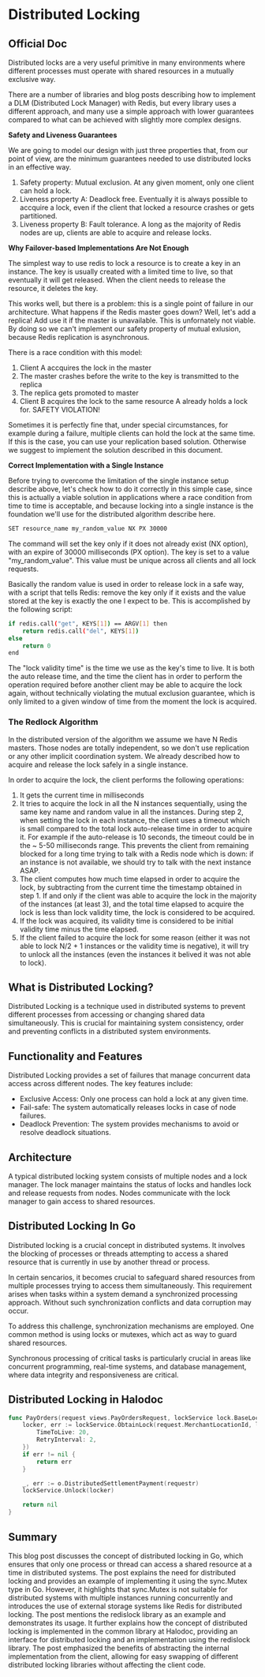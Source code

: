 # Distributed Locking

## Official Doc

Distributed locks are a very useful primitive in many environments where different processes must operate with shared resources in a mutually exclusive way.

There are a number of libraries and blog posts describing how to implement a DLM (Distributed Lock Manager) with Redis, but every library uses a different approach, and many use a simple approach with lower guarantees compared to what can be achieved with slightly more complex designs.

**Safety and Liveness Guarantees**

We are going to model our design with just three properties that, from our point of view, are the minimum guarantees needed to use distributed locks in an effective way.

1. Safety property: Mutual exclusion. At any given moment, only one client can hold a lock.
2. Liveness property A: Deadlock free. Eventually it is always possible to accquire a lock, even if the client that locked a resource crashes or gets partitioned.
3. Liveness property B: Fault tolerance. A long as the majority of Redis nodes are up, clients are able to acquire and release locks.

**Why Failover-based Implementations Are Not Enough**

The simplest way to use redis to lock a resource is to create a key in an instance. The key is usually created with a limited time to live, so that eventually it will get released. When the client needs to release the resource, it deletes the key.

This works well, but there is a problem: this is a single point of failure in our architecture. What happens if the Redis master goes down? Well, let's add a replica! Add use it if the master is unavailable. This is unfornately not viable. By doing so we can't implement our safety property of mutual exlusion, because Redis replication is asynchronous. 

There is a race condition with this model:

1. Client A accquires the lock in the master
2. The master crashes before the write to the key is transmitted to the replica
3. The replica gets promoted to master
4. Client B acquires the lock to the same resource A already holds a lock for. SAFETY VIOLATION!

Sometimes it is perfectly fine that, under special circumstances, for example during a failure, multiple clients can hold the lock at the same time. If this is the case, you can use your replication based solution. Otherwise we suggest to implement the solution described in this document.

**Correct Implementation with a Single Instance**

Before trying to overcome the limitation of the single instance setup describe above, let's check how to do it correctly in this simple case, since this is actually a viable solution in applications where a race condition from time to time is acceptable, and because locking into a single instance is the foundation we'll use for the distributed algorithm describe here.

```bash
SET resource_name my_random_value NX PX 30000
```

The command will set the key only if it does not already exist (NX option), with an expire of 30000 milliseconds (PX option). The key is set to a value "my_random_value". This value must be unique across all clients and all lock requests.

Basically the random value is used in order to release lock in a safe way, with a script that tells Redis: remove the key only if it exists and the value stored at the key is exactly the one I expect to be. This is accomplished by the following script:

```bash
if redis.call("get", KEYS[1]) == ARGV[1] then
    return redis.call("del", KEYS[1])
else
    return 0
end
```

The "lock validity time" is the time we use as the key's time to live. It is both the auto release time, and the time the client has in order to perform the operation required before another client may be able to acquire the lock again, without technically violating the mutual exclusion guarantee, which is only limited to a given window of time from the moment the lock is acquired.

### The Redlock Algorithm

In the distributed version of the algorithm we assume we have N Redis masters. Those nodes are totally independent, so we don't use replication or any other implicit coordination system. We already described how to acquire and release the lock safely in a single instance.

In order to acquire the lock, the client performs the following operations:

1. It gets the current time in milliseconds
2. It tries to acquire the lock in all the N instances sequentially, using the same key name and random value in all the instances. During step 2, when setting the lock in each instance, the client uses a timeout which is small compared to the total lock auto-release time in order to acquire it. For example if the auto-release is 10 seconds, the timeout could be in the ~ 5-50 milliseconds range. This prevents the client from remaining blocked for a long time trying to talk with a Redis node which is down: if an instance is not available, we should try to talk with the next instance ASAP. 
3. The client computes how much time elapsed in order to acquire the lock, by subtracting from the current time the timestamp obtained in step 1. If and only if the client was able to acquire the lock in the majority of the instances (at least 3), and the total time elapsed to acquire the lock is less than lock validity time, the lock is considered to be acquired.
4. If the lock was acquired, its validity time is considered to be initial validity time minus the time elapsed.
5. If the client failed to acquire the lock for some reason (either it was not able to lock N/2 + 1 instances or the validity time is negative), it will try to unlock all the instances (even the instances it belived it was not able to lock).

## What is Distributed Locking?

Distributed Locking is a technique used in distributed systems to prevent different processes from accessing or changing shared data simultaneously. This is crucial for maintaining system consistency, order and preventing conflicts in a distributed system environments.

## Functionality and Features

Distributed Locking provides a set of failures that manage concurrent data access across different nodes. The key features include:

- Exclusive Access: Only one process can hold a lock at any given time.
- Fail-safe: The system automatically releases locks in case of node failures.
- Deadlock Prevention: The system provides mechanisms to avoid or resolve deadlock situations.

## Architecture

A typical distributed locking system consists of multiple nodes and a lock manager. The lock manager maintains the status of locks and handles lock and release requests from nodes. Nodes communicate with the lock manager to gain access to shared resources.

## Distributed Locking In Go

Distributed locking is a crucial concept in distributed systems. It involves the blocking of processes or threads attempting to access a shared resource that is currently in use by another thread or process.

In certain sencarios, it becomes crucial to safeguard shared resources from multiple processes trying to access them simultaneously. This requirement arises when tasks within a system demand a synchronized processing approach. Without such synchronization conflicts and data corruption may occur.  

To address this challenge, synchronization mechanisms are employed. One common method is using locks or mutexes, which act as way to guard shared resources.

Synchronous processing of critical tasks is particularly crucial in areas like concurrent programming, real-time systems, and database management, where data integrity and responsiveness are critical. 

## Distributed Locking in Halodoc

```go
func PayOrders(request views.PayOrdersRequest, lockService lock.BaseLockService) error {
    locker, err := lockService.ObtainLock(request.MerchantLocationId, lock.LockParams{
        TimeToLive: 20,
        RetryInterval: 2,
    })
    if err != nil {
        return err
    }

    _, err := o.DistributedSettlementPayment(requestr)
    lockService.Unlock(locker)

    return nil
}
```

## Summary

This blog post discusses the concept of distributed locking in Go, which ensures that only one process or thread can access a shared resource at a time in distributed systems. The post explains the need for distributed locking and provides an example of implementing it using the sync.Mutex type in Go. However, it highlights that sync.Mutex is not suitable for distributed systems with multiple instances running concurrently and introduces the use of external storage systems like Redis for distributed locking. The post mentions the redislock library as an example and demonstrates its usage. It further explains how the concept of distributed locking is implemented in the common library at Halodoc, providing an interface for distributed locking and an implementation using the redislock library. The post emphasized the benefits of abstracting the internal implementation from the client, allowing for easy swapping of different distributed locking libraries without affecting the client code.

